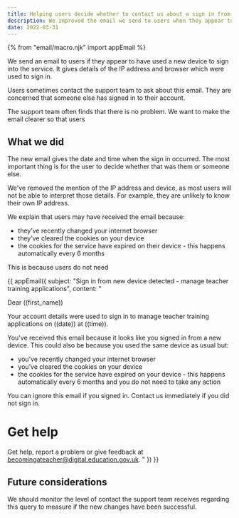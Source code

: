 ```yaml
---
title: Helping users decide whether to contact us about a sign in from a new device
description: We improved the email we send to users when they appear to have used a new device to sign into the service.
date: 2022-03-31
---
```


{% from "email/macro.njk" import appEmail %}

We send an email to users if they appear to have used a new device to sign into the service. It gives details of the IP address and browser which were used to sign in.

Users sometimes contact the support team to ask about this email. They are concerned that someone else has signed in to their account.

The support team often finds that there is no problem. We want to make the email clearer so that users

## What we did

The new email gives the date and time when the sign in occurred. The most important thing is for the user to decide whether that was them or someone else.

We've removed the mention of the IP address and device, as most users will not be able to interpret those details. For example, they are unlikely to know their own IP address.

We explain that users may have received the email because:

- they’ve recently changed your internet browser
- they’ve cleared the cookies on your device
- the cookies for the service have expired on their device - this happens automatically every 6 months

This is because users do not need

{{ appEmail({
  subject: "Sign in from new device detected - manage teacher training applications",
  content: "

Dear ((first_name))

Your account details were used to sign in to manage teacher training applications on ((date)) at ((time)).

You've received this email because it looks like you signed in from a new device. This could also be because you used the same device as usual but:

- you’ve recently changed your internet browser
- you’ve cleared the cookies on your device
- the cookies for the service have expired on your device - this happens automatically every 6 months and you do not need to take any action

You can ignore this email if you signed in. Contact us immediately if you did not sign in.

# Get help

Get help, report a problem or give feedback at [becomingateacher@digital.education.gov.uk](mailto:becomingateacher@digital.education.gov.uk).
  "
}) }}

## Future considerations

We should monitor the level of contact the support team receives regarding this query to measure if the new changes have been successful.
